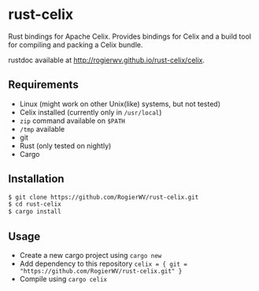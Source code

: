 # rust-celix
Rust bindings for Apache Celix. Provides bindings for Celix and a build tool for compiling and packing a Celix bundle.

rustdoc available at http://rogierwv.github.io/rust-celix/celix.

## Requirements
* Linux (might work on other Unix(like) systems, but not tested)
* Celix installed (currently only in `/usr/local`)
* `zip` command available on `$PATH`
* `/tmp` available
* git
* Rust (only tested on nightly)
* Cargo

## Installation
```bash
$ git clone https://github.com/RogierWV/rust-celix.git
$ cd rust-celix
$ cargo install
```

## Usage
* Create a new cargo project using `cargo new`
* Add dependency to this repository `celix = { git = "https://github.com/RogierWV/rust-celix.git" }`
* Compile using `cargo celix`
